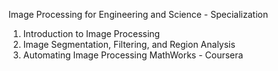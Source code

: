 Image Processing for Engineering and Science - Specialization
1. Introduction to Image Processing
2. Image Segmentation, Filtering, and Region Analysis
3. Automating Image Processing
MathWorks - Coursera
